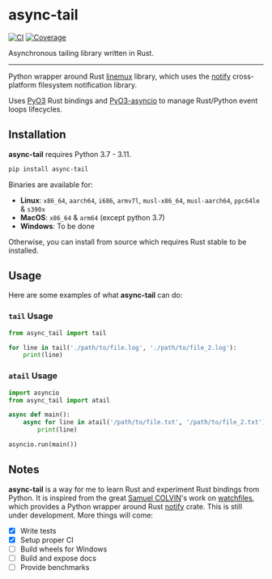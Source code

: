 # async-tail

[![CI](https://github.com/TheoBabilon/async-tail/workflows/ci/badge.svg?event=push)](https://github.com/TheoBabilon/async-tail/actions?query=event%3Apush+branch%3Amain+workflow%3Aci)
[![Coverage](https://codecov.io/gh/TheoBabilon/async-tail/branch/main/graph/badge.svg)](https://codecov.io/gh/TheoBabilon/async-tail)

Asynchronous tailing library written in Rust.

---

Python wrapper around Rust [linemux](https://github.com/jmagnuson/linemux) library, which uses the [notify](https://crates.io/crates/notify) cross-platform filesystem notification library.

Uses [PyO3](https://github.com/PyO3/pyo3) Rust bindings and [PyO3-asyncio](https://github.com/awestlake87/pyo3-asyncio) to manage Rust/Python event loops lifecycles.

## Installation

**async-tail** requires Python 3.7 - 3.11.

```bash
pip install async-tail
```

Binaries are available for:

* **Linux**: `x86_64`, `aarch64`, `i686`, `armv7l`, `musl-x86_64`, `musl-aarch64`, `ppc64le` & `s390x`
* **MacOS**: `x86_64` & `arm64` (except python 3.7)
* **Windows**: To be done

Otherwise, you can install from source which requires Rust stable to be installed.

## Usage

Here are some examples of what **async-tail** can do:

### `tail` Usage

```py
from async_tail import tail

for line in tail('./path/to/file.log', './path/to/file_2.log'):
    print(line)
```

### `atail` Usage

```py
import asyncio
from async_tail import atail

async def main():
    async for line in atail('/path/to/file.txt', '/path/to/file_2.txt'):
        print(line)

asyncio.run(main())
```

## Notes

**async-tail** is a way for me to learn Rust and experiment Rust bindings from Python. It is inspired from the great [Samuel COLVIN](https://github.com/samuelcolvin)'s work on [watchfiles](https://github.com/samuelcolvin/watchfiles), which provides a Python wrapper around Rust [notify](https://crates.io/crates/notify) crate. This is still under development. More things will come:

- [x] Write tests
- [x] Setup proper CI
- [ ] Build wheels for Windows
- [ ] Build and expose docs
- [ ] Provide benchmarks
